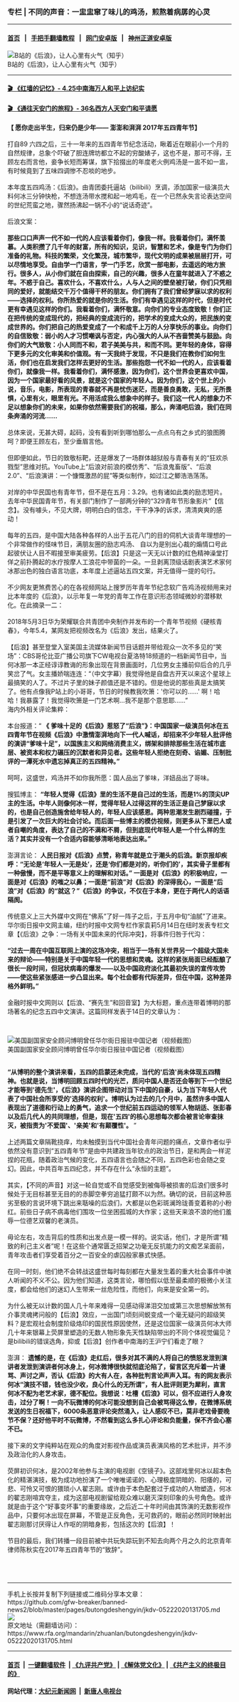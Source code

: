 ### 专栏 | 不同的声音：一盅盅窜了味儿的鸡汤，煎熬着病孱的心灵
------------------------

#### [首页](https://github.com/gfw-breaker/banned-news2/blob/master/README.md) &nbsp;&nbsp;|&nbsp;&nbsp; [手把手翻墙教程](https://github.com/gfw-breaker/guides/wiki) &nbsp;&nbsp;|&nbsp;&nbsp; [网门安卓版](https://github.com/oGate2/oGate) &nbsp;&nbsp;|&nbsp;&nbsp; [神州正道安卓版](https://github.com/SzzdOgate/update) 



<div id="headerimg">
 <img alt="B站的《后浪》，让人心里有火气（知乎）" src="https://www.rfa.org/mandarin/yataibaodao/huanjing/cc-05082020113806.html/cc0508.jpg/@@images/8cc5f18d-ec2b-4259-9fb0-1023af59d7cb.jpeg" title="B站的《后浪》，让人心里有火气（知乎）"/>
 <div id="headerimgcontents">
  <div id="headerimgcaption">
   <span>
    B站的《后浪》，让人心里有火气（知乎）
   </span>
   <!-- zoomattribute -->
  </div>
  <!-- headerimgcaption -->
 </div>
 <!-- headerimagecontents -->
</div>

<hr/>


#### [ 🎬  《红墙的记忆》- 4.25中南海万人和平上访纪实](http://141.164.39.94:10000/videos/legend/425.html)

 #### [ 🎬  《通往天安门的旅程》- 36名西方人天安门和平请愿 ](http://141.164.39.94:10000/videos/legend/JTT.html)

<div id="storytext">
 <div>
  <div class="slot_header">
  </div>
 </div>
 <p>
  <b>
   【 愿你走出半生，归来仍是少年—— 澎澎和湃湃 2017年五四青年节】
  </b>
  <br/>
  <br/>
  打自89 六四之后，三十一年来的五四青年节纪念活动，瞅着近在眼前小一个月的自然规律，总象个吓破了胆连牌坊都立不起的穷酸婊子，这也不是，那可不得，王顾左右而言他，妾争长短而筹谋，旗下拾掇出的年度老火例鸡汤是一盅不如一盅，有时候竟到了五味四调惨不忍啖的地步。
  <br/>
  <br/>
  本年度五四鸡汤：《后浪》。由青团委托逼站（bilibili）烹调，添加国家一级演员大料何冰三分钟快枪，不想连汤带水搅和起一地鸡毛，在一个已然永失言论表达空间的世纪荒蛮之地，骤然扬沸起一锅不小的“说话奇迹”。
  <br/>
  <br/>
  后浪文案：
  <br/>
  <br/>
  <b>
   那些口口声声一代不如一代的人应该看着你们，像我一样。我看着你们，满怀羡慕。人类积攒了几千年的财富，所有的知识，见识，智慧和艺术，像是专门为你们准备的礼物。科技的繁荣，文化繁茂，城市繁华，现代文明的成果被层层打开，可以尽情地享受。自由学一门语言，学一门手艺，欣赏一部电影，去遥远的地方旅行。很多人，从小你们就在自由探索，自己的兴趣，很多人在童年就进入了不惑之年。不惑于自己。喜欢什么，不喜欢什么，人与人之间的壁垒被打破，你们只凭相同的爱好，就能结交千万个值得干杯的朋友。你们拥有了我们曾经梦寐以求的权利——选择的权利。你所热爱的就是你的生活。你们有幸遇见这样的时代，但是时代更有幸遇见这样的你们。我看着你们，满怀敬意。向你们的专业态度致敬！你们正在把传统的变成现代的，把经典的变成流行的，把学术的变成大众的，把民族的变成世界的。你们把自己的热爱变成了一个和成千上万的人分享快乐的事业。向你们的自信致敬：弱小的人才习惯嘲讽与否定，内心强大的人从不吝啬赞美与鼓励。向你们的大气致敬：小人同而不和，君子美美与共，和而不同。更年轻的身体，容得下更多元的文化审美和价值观。有一天我终于发现，不只是我们在教你们如何生活，你们也在启发我们怎样去更好的生活。那些抱怨一代不如一代的人，应该看着你们，就像我一样。我看着你们，满怀感激，因为你们，这个世界会更喜欢中国，因为一个国家最好看的风景，就是这个国家的年轻人。因为你们，这个世上的小说，音乐，电影，所表现的青春就不再是忧伤迷茫，而是善良勇敢，无私，无所畏惧，心里有火，眼里有光。不用活成我么想象中的样子。我们这一代人的想象力不足以想象你们的未来，如果你依然需要我们的祝福，那么，奔涌吧后浪，我们在同条奔涌的河流......
  </b>
  <br/>
  <br/>
  总体来说，无甚大碍，起码，没有看到听到哪怕那么一点点乌有之乡式的狼图腾呵？即便王顾左右，至少垂眉言他。
  <br/>
  <br/>
  但即便如此，节日的致敬标靶，还是爆发了一场群体越狱般与青春有关的“狂欢杀戮型”思维对抗。YouTube上“后浪对前浪的模仿秀”、“后浪鬼畜版”、“后浪2.0”、“后浪演讲：一个慷慨激昂的屁”等类似制作，如过江之鲫浩浩荡荡。
  <br/>
  <br/>
  对岸的中华民国也有青年节，但不是在五月：3.29。也有诸如此类的励志短片。去年中华民国青年节，有关部门制作了一部两分钟的“329青年节形象影片”【信念】。没有噱头，不见大牌，明明白白的信念，干干净净的诉求，清清爽爽的感动！
  <br/>
  <br/>
  每年的五四，是中国大陆各种各样的人出于五花八门的目的伺机大谈青年理想的一个非常做作的怪味节日，满朋友圈的励志鸡汤、 自以为是别出心裁的煽情口号此起彼伏让人目不暇接至审美疲劳。【后浪】只是这一天无以计数的红色精神澡堂打佯之前扑腾起的水疗按摩人工浪花中带菌的一朵。一旦剥离顶级话剧表演艺术家何冰那出色的独白语言功底，本年度上述逼站五四文案，并无值得一提的句行。
  <br/>
  <br/>
  不少网友更煞费苦心的在各视频网站上搜罗历年青年节纪念软广告鸡汤视频用来对比本年度的《后浪》，以示年复一年党的青年工作在意识形态领域微妙的潜移默化。在此摘录一二：
  <br/>
  <br/>
  2018年5月3日华为荣耀联合共青团中央制作并发布的一个青年节视频《硬核青春》，今年5.4，某网友把视频改名为《后浪》发出，结果火了。
  <br/>
  <br/>
  【后浪】甚至登堂入室美国主流媒体新闻节目话题并带给观众一次不多见的“笑场”：CBS哥伦比亚广播公司旗下CW电视台夏洛特18频道的一档新闻节目中，当何冰那一本正经谆谆教诲的形象出现在背景画面时，几位男女主播前仰后合的几乎笑岔了气。女主播娇喘连连：“（中文字幕）我觉得他是自盘古开天以来这个星球上最搞笑的人了。不过片子里的妹子颜值还是不错的。但是他说的那些真是太搞笑了。他有点像我P站上的小哥哥，节日的时候教我吹箫：'你可以的......' 啊！哈哈！我暴露了！我觉得吹箫是一门艺术啊...我不是那个意思耶......”
  <br/>
  海内外相关评论集粹：
  <br/>
  <br/>
  本台报道：“
  <b>
   《 爹味十足的《后浪》惹怒了“后浪”》：中国国家一级演员何冰在五四青年节在视频《后浪》中激情澎湃地向下一代人喊话，却招来不少年轻人批评他的演讲“爹味十足”，以国族主义和网络消费主义，绑架和排除那些生活在城市底层、被资本和权力碾压的沉默者和异见者。这些年轻人拒绝在刻奇、谄媚、压制批评的一潭死水中遗忘掉真正的五四精神。”
  </b>
  <br/>
  <br/>
  呵呵，这盛世，鸡汤并不如你我所愿：国人品出了爹味，洋妞品出了哥味。
  <br/>
  <br/>
  搜狐博主：
  <b>
   “年轻人觉得《后浪》里的生活不是自己过的生活，而是1%的顶尖UP主的生活。中年人则像何冰一样，觉得年轻人过得这样的生活正是自己梦寐以求的，也是自己创造施舍给年轻人的，年轻人应该感恩。两种思潮发生剧烈碰撞，于是引发了一次巨大的社会讨论。而后面一些博主的模仿视频，则更多从下里巴人或者自嘲的角度，表达了自己的不满和不屑，但到底现代年轻人是一个什么样的生活？其实并没有一个合适内容能够清晰地表达出来。”
  </b>
  <br/>
  <br/>
  澎湃言论：
  <b>
   人民日报对《后浪》点赞，称青年就是立于潮头的后浪。新京报却疾呼：“无论是‘年轻人一无是处’，还是‘你们都是对的，听你们的’，其实骨子里都有一种傲慢，而不是平等意义上的理解和对话。” 一面是对《后浪》的积极响应，一面是对《后浪》的嗤之以鼻；一面是“前浪”对《后浪》的深得我心，一面是“后浪”对《后浪》的“就这？”《后浪》的争议，不仅在于本身，更在于两代人的话语隔阂。
  </b>
  <br/>
  <br/>
  传统意义上三大外媒中文网在“佛系”了好一阵子之后，于五月中旬“油腻”了进来。华尔街日报中文网主编，纽约时报中文网专栏作家袁莉5月14日在纽时发表专栏文章【《后浪》之争：一场有关中国未来的代际冲突】，将事件归咎于代沟：
  <br/>
  <b>
   <br/>
   “过去一周在中国互联网上演的这场冲突，相当于一场有关世界另一个超级大国未来的辩论——特别是关于中国年轻一代的思想和灵魂。这样的紧张局面已经酝酿了很长一段时间，但冠状病毒的爆发——以及中国政府淡化其最初失误的宣传攻势——使这些紧张感进一步凸显出来。每个社会都有代际差异，但在中国，这种差异格外鲜明。”
   <br/>
  </b>
  <br/>
  金融时报中文网则以【后浪、“赛先生”和回音室】为大标题，重点连带着博明的那场著名的纪念五四中文演讲。这篇同样发表于14日的文章认为：
 </p>
 <p>
  <br/>
  <div class="image-inline captioned" style="width:622px;">
   <div style="width:622px;">
    <img alt="美国副国家安全顾问博明曾任华尔街日报驻中国记者（视频截图）" src="https://www.rfa.org/mandarin/yataibaodao/meiti/cc-05132020130355.html/cc0513b.jpg" title="美国副国家安全顾问博明曾任华尔街日报驻中国记者（视频截图）"/>
   </div>
   <div class="image-caption">
    <span style="width:622px;">
     美国副国家安全顾问博明曾任华尔街日报驻中国记者（视频截图）
    </span>
    <span class="copyright">
    </span>
   </div>
  </div>
  <br/>
  <b>
  </b>
 </p>
 <p>
  <b>
   “从博明的整个演讲来看，五四的启蒙还未完成，当代的'后浪'尚未体现五四精神。也就是说，当博明回顾五四时代的光芒，质问中国人是否还会等到下一个世纪才能等到'德先生'，《后浪》演讲企图带动对当下中国的自豪，认为当下年轻人代表了中国社会所享受的'选择的权利'。博明认为过去的几个月中，虽然许多中国人表现出了道德和行动上的勇气，追求一个世纪前五四运动的领军人物胡适、张彭春以及后几代人的共同理想，但是，现在'五四'的核心思想每次都会被言论审查抹灭，被指责为'不爱国'、'亲美'和'有颠覆性'。
  </b>
  ”
  <br/>
  <br/>
  上述两篇文章隔靴挠痒，均未触摸到当代中国社会青年问题的痛点，文章作者似乎依然没有意识到“五四青年节”是由中共建政当年钦点的政治节日，是和两会一样泥捏的花瓶，随着政治气候的变化，五四语言也会随之不同，五四色彩也会随之变幻。因此，中共百年五四纪念，并不存在什么“永恒的主题”。
  <br/>
  <br/>
  其实，【不同的声音】对这一轮自觉或不自觉感受到被侮辱被损害的后浪们很多时候处于无目标甚至无目的的赤脚空拳穷追猛打颇不以为然。确切的说，目前这种恶劣至极的言说环境下跳出来聒噪的后浪们，大都是以色彩斑澜玲珑善变着称的小粉红。前些日子病不病毒他们围攻一位坐困孤城的大作家；这些天来浪不浪的他们羞辱一位德艺双馨的老演员。
  <br/>
  <br/>
  毋论左右，攻击背后的性质和出发点是一模一样的。说实话，他们，才是所谓“精致的利己主义者”呢！在这些个通常匮乏招架之功毫无反抗能力的文痴艺呆面前，青年攻击者们享受着百分之一百安全的虐囚般家暴式快感。
  <br/>
  <br/>
  在同一时刻，他们绝不会转战这盛世每时每刻都在大量发生着的重大社会事件中骇人听闻的不义不公。因为他们知道，这类言论，哪怕假以低至最柔顺的极微小关注度，都会给他们的迷幻人生带来一丝危险性，而他们，向来是安全第一的。
  <br/>
  <br/>
  为什么被无以计数的国人几十年来难得一见感动得涕泪交加或第三次思想解放煞有介事灵魂拷问般的【后浪】效应，一出国门顷刻间蜕变成一个毫无疑问的超级笑料？是宏观社会制度阶级烙印的国民性原因使然，还是这位国家一级演员何冰大师几十年来银幕上荧屏里塑造的无数人物形象先天性缺陷带出的不同个体视觉偏见？是bilibili的错误选角，抑或【后浪】创作者中南海的王沪宁们看走了眼？
  <br/>
  <br/>
  澎湃：
  <b>
   遗憾的是，在《后浪》走红后，很多对其不满的人将自己的愤怒发泄到演讲者发泄到演讲者何冰身上，何冰微博很快就彻底沦陷了，留言区充斥着一片谩骂、声讨之声，否认《后浪》的大有人在，各种批判言论声声入耳。有的网友表示何冰“演技不错，钱也没少收，良心什么的无所谓”，有人批评则更为犀利，直言何冰不配为老艺术家，德不配位。我想说：吐槽《后浪》可以，但不应进行人身攻击，过分了啊！一向不玩微博的何冰可能没想到自己会被骂得这么惨，在微博系统发送的生日祝福下，6000条恶意评论突然涌入，让人感叹不已，莫非老戏骨要晚节不保？还好他平时不玩微博，不然看到这么多扎心评论和负能量，保不齐会心塞不已。
  </b>
  <br/>
  <br/>
  接下来的文字纯粹站在观众的角度对影视作品或演员表演风格的艺术批评，并不涉及政治化的人身攻击。
  <br/>
  <br/>
  荧屏初识何冰，是2002年他参与主演的电视剧《空镜子》。这部戏里何冰以超本色化的精湛演技，极为成功地扮演了一个唯唯诺诺的、心理极度阴暗的、阳痿的，可悲、可怜又可恨的猥琐小人翟志刚。或许由于本色配套过于成功的人物塑造，何冰的翟志刚喧宾夺主，成为这部电视剧留给观众难以磨灭深刻印象的头号角色。或许就是由于这个“好事变坏事”的重要缘故，之后近二十年时间由其饰演的无数影视作品中，只要何冰出现在屏幕，不管是正反角色，无可救药的，眼前必然同时映射出翟志刚那讨厌得让人作呕的阴暗身影，包括这次的【后浪】！
  <br/>
  <br/>
  节目的最后，我们转播一段目前被中共玩失踪玩到不知去向两个月之久的北京青年律师陈秋实在2017年五四青年节的“致辞”。
  <br/>
  <br/>
  <br/>
  <br/>
 </p>
</div>

<hr/>
手机上长按并复制下列链接或二维码分享本文章：<br/>
https://github.com/gfw-breaker/banned-news2/blob/master/pages/butongdeshengyin/jkdv-05222020131705.md <br/>
<a href='https://github.com/gfw-breaker/banned-news2/blob/master/pages/butongdeshengyin/jkdv-05222020131705.md'><img src='https://github.com/gfw-breaker/banned-news2/blob/master/pages/butongdeshengyin/jkdv-05222020131705.md.png'/></a> <br/>
原文地址（需翻墙访问）：https://www.rfa.org/mandarin/zhuanlan/butongdeshengyin/jkdv-05222020131705.html


------------------------
#### [首页](https://github.com/gfw-breaker/banned-news2/blob/master/README.md) &nbsp;|&nbsp; [一键翻墙软件](https://github.com/gfw-breaker/nogfw/blob/master/README.md) &nbsp;| [《九评共产党》](https://github.com/gfw-breaker/9ping.md/blob/master/README.md#九评之一评共产党是什么) | [《解体党文化》](https://github.com/gfw-breaker/jtdwh.md/blob/master/README.md) | [《共产主义的终极目的》](https://github.com/gfw-breaker/gczydzjmd.md/blob/master/README.md)

#### 网站代理：[大纪元新闻网](http://158.247.194.169:10080/gb/) &nbsp;|&nbsp; [新唐人电视台](http://158.247.194.169:8808/gb/)


<img src='http://gfw-breaker.win/banned-news2/pages/butongdeshengyin/jkdv-05222020131705.md' width='0px' height='0px'/>